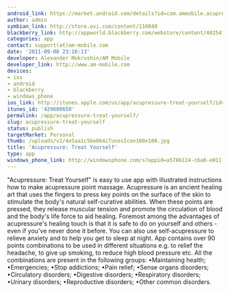 ```yaml
---
android_link: https://market.android.com/details?id=com.ammobile.acupressure
author: admin
symbian_link: http://store.ovi.com/content/116040
blackberry_link: http://appworld.blackberry.com/webstore/content/40254?lang=en
categories: app
contact: support(at)am-mobile.com
date: '2011-09-08 23:16:13'
developer: Alexander Mokrushin/AM Mobile
developer_link: http://www.am-mobile.com
devices: 
- ios
- android
- blackberry
- windows_phone
ios_link: http://itunes.apple.com/us/app/acupressure-treat-yourself/id429680650?mt=8
itunes_id: '429680650'
permalink: /app/acupressure-treat-yourself/
slug: acupressure-treat-yourself
status: publish
targetMarket: Personal
thumb: /uploads/v2/4e5aa1c56e064iTunesIcon100x100.jpg
title: 'Acupressure: Treat Yourself'
type: app
windows_phone_link: http://windowsphone.com/s?appid=a5786124-c6a0-e011-986b-78e7d1fa76f8
---
```


"Acupressure: Treat Yourself" is easy to use app with illustrated instructions how to make acupressure point massage.
Acupressure is an ancient healing art that uses the fingers to press key points on the surface of the skin to stimulate the body's natural self-curative abilities. When these points are pressed, they release muscular tension and promote the circulation of blood and the body's life force to aid healing.
Foremost among the advantages of acupressure's healing touch is that it is safe to do on yourself and others - even if you've never done it before. You can also use self-acupressure to relieve anxiety and to help you get to sleep at night.
App contains over 90 points combinations to be used in different situations e.g. to relief the headache, to give up smoking, to reduce high blood pressure etc. All the combinations are present in the following groups:
•Maintaining health;
•Emergencies;
•Stop addictions;
•Pain relief;
•Sense organs disorders;
•Circulatory disorders;
•Digestive disorders;
•Respiratory disorders;
•Urinary disorders;
•Reproductive disorders;
•Other common disorders.